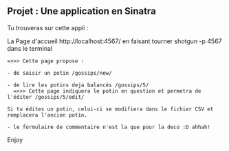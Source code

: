 ## Projet : Une application en Sinatra

Tu trouveras sur cette appli : 

  La Page d'accueil http://localhost:4567/ en faisant tourner shotgun -p 4567 dans le terminal 
    
    =>>> Cette page propose :

    - de saisir un potin /gossips/new/

    - de lire les potins deja balancés /gossips/5/
      =>>> Cette page indiquera le potin en question et permetra de l'éditer /gossips/5/edit/

    Si tu édites un potin, celui-ci se modifiera dans le fichier CSV et remplacera l'ancien potin.
    
    - le formulaire de commentaire n'est la que pour la deco :D ahhah!


Enjoy
